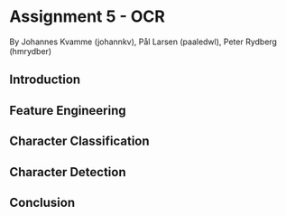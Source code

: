 # Assignment 5 - OCR
By Johannes Kvamme (johannkv), Pål Larsen (paaledwl), Peter Rydberg (hmrydber)

## Introduction

## Feature Engineering

## Character Classification

## Character Detection

## Conclusion
